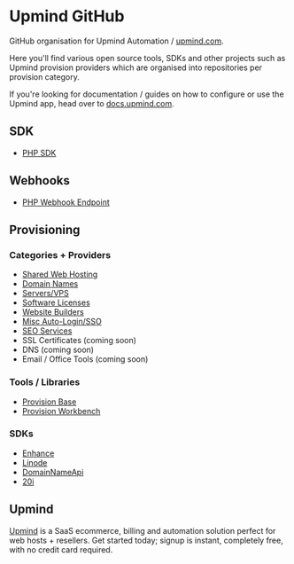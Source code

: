 # Upmind GitHub

GitHub organisation for Upmind Automation / [upmind.com](https://upmind.com).

Here you'll find various open source tools, SDKs and other projects such as Upmind provision providers which are organised into repositories per provision category.

If you're looking for documentation / guides on how to configure or use the Upmind app, head over to [docs.upmind.com](https://docs.upmind.com/).

## SDK

- [PHP SDK](https://github.com/upmind-automation/sdk-php)

## Webhooks

- [PHP Webhook Endpoint](https://github.com/upmind-automation/webhook-endpoint)

## Provisioning

### Categories + Providers

- [Shared Web Hosting](https://github.com/upmind-automation/provision-provider-shared-hosting#readme)
- [Domain Names](https://github.com/upmind-automation/provision-provider-domain-names#readme)
- [Servers/VPS](https://github.com/upmind-automation/provision-provider-servers#readme)
- [Software Licenses](https://github.com/upmind-automation/provision-provider-software-licenses#readme)
- [Website Builders](https://github.com/upmind-automation/provision-provider-website-builders#readme)
- [Misc Auto-Login/SSO](https://github.com/upmind-automation/provision-provider-auto-login#readme)
- [SEO Services](https://github.com/upmind-automation/provision-provider-seo#readme)
- SSL Certificates (coming soon)
- DNS (coming soon)
- Email / Office Tools (coming soon)

### Tools / Libraries

- [Provision Base](https://github.com/upmind-automation/provision-provider-base#readme)
- [Provision Workbench](https://github.com/upmind-automation/provision-workbench#readme)

### SDKs

- [Enhance](https://github.com/upmind-automation/enhance-sdk-php)
- [Linode](https://github.com/upmind-automation/linode-api-php)
- [DomainNameApi](https://github.com/upmind-automation/domainnameapi-sdk-php)
- [20i](https://github.com/upmind-automation/20i-php-sdk)

## Upmind

[Upmind](https://upmind.com/start) is a SaaS ecommerce, billing and automation solution perfect for web hosts + resellers. Get started today; signup is instant, completely free, with no credit card required.
